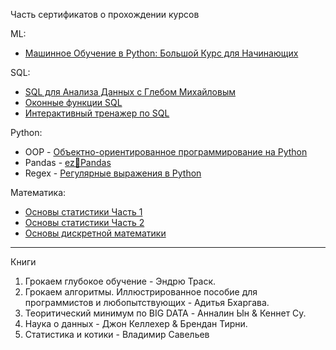 Часть сертификатов о прохождении курсов

ML:
- <a href="https://github.com/ArtemPlgn/certificates/blob/main/stepik-certificate-129449-8f4f4b0.pdf">Машинное Обучение в Python: Большой Курс для Начинающих</a>

SQL:
- <a href="https://github.com/ArtemPlgn/certificates/blob/main/stepik-certificate-116332-8a65989.pdf">SQL для Анализа Данных с Глебом Михайловым</a>
- <a href="https://github.com/ArtemPlgn/certificates/blob/main/stepik-certificate-95367-468ed6c-2.pdf">Оконные функции SQL</a>
- <a href="https://github.com/ArtemPlgn/certificates/blob/main/stepik-certificate-63054-66ec755.pdf">Интерактивный тренажер по SQL</a>

Python:
- OOP - <a href="https://github.com/ArtemPlgn/certificates/blob/main/stepik-certificate-114354-12f2abf.pdf">Объектно-ориентированное программирование на Python</a>
- Pandas - <a href="https://github.com/ArtemPlgn/certificates/blob/main/stepik-certificate-105785-95d8d62-2.pdf">ez🍉Pandas</a>
- Regex - <a href="https://github.com/ArtemPlgn/certificates/blob/main/stepik-certificate-107335-04b8552.pdf">Регулярные выражения в Python</a>

Математика:
- <a href="https://github.com/ArtemPlgn/certificates/blob/main/stepik-certificate-76-b2d75f3-3.pdf">Основы статистики Часть 1</a>
- <a href="https://github.com/ArtemPlgn/certificates/blob/main/stepik-certificate-524-247acc6.pdf">Основы статистики Часть 2</a>
- <a href="https://github.com/ArtemPlgn/certificates/blob/main/stepik-certificate-1127-92545ab.pdf">Основы дискретной математики</a>
__________________________________________________________________________________________________________________________

Книги

1. Грокаем глубокое обучение - Эндрю Траск.
2. Грокаем алгоритмы. Иллюстрированное пособие для программистов и любопытствующих - Адитья Бхаргава.
3. Теоритический минимум по BIG DATA - Анналин Ын & Кеннет Су.
4. Наука о данных - Джон Келлехер & Брендан Тирни.
5. Статистика и котики - Владимир Савельев 
